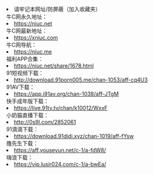<li>请牢记本网址/防屏蔽（加入收藏夹）</li>
牛C网永久地址：<li><a href="https://niuc.net" target="_blank" rel="noopener">https://niuc.net</a></li>
牛C网最新地址：<li><a href="https://xniuc.com" target="_blank" rel="noopener">https://xniuc.com</a></li>
牛C网导航：<li><a href="https://niuc.me" target="_blank" rel="noopener">https://niuc.me</a></li>
福利APP合集：<li><a href="https://niuc.net/share/1678.html" target="_blank" rel="noopener">https://niuc.net/share/1678.html</a></li>
91短视频下载：<li><a href="http://download.91porn005.me/chan-1053/aff-cq4U3" target="_blank" rel="noopener">http://download.91porn005.me/chan-1053/aff-cq4U3</a></li>
91AV下载：<li><a href="http://download.i91av.org/chan-1038/aff-JTgM" target="_blank" rel="noopener">https://app.i91av.org/chan-1038/aff-JTgM</a></li>
快手成年版下载：<li><a href="https://a.kslive.tv/chan/k10012/WxxF" target="_blank" rel="noopener">https://live.91tv.tv/chan/k10012/WxxF</a></li>
小奶猫直播下载：<li><a href="http://a51j.com/2852061" target="_blank" rel="noopener">http://0s9l.com/2852061</a></li>
91滴滴下载：<li><a href="https://aff.91didi.me/chan-1019/aff-fYsw" target="_blank" rel="noopener">https://download.91didi.xyz/chan-1019/aff-fYsw</a></li>
撸先生下载：<li><a href="https://aff.youseyun.net/c-1/a-fdW8/" target="_blank" rel="noopener">https://aff.youseyun.net/c-1/a-fdW8/</a></li>
嗨浪下载：<li><a href="https://vip.lusir024.com/c-1/a-bwEa/" target="_blank" rel="noopener">https://vip.lusir024.com/c-1/a-bwEa/</a></li>
